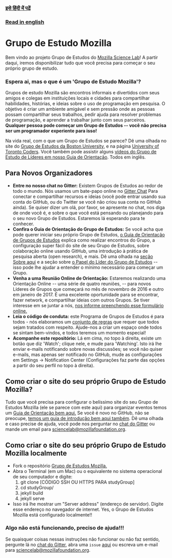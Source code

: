 ### [इसे हिंदी में पढ़ें](https://github.com/mozillascience/studyGroup/blob/gh-pages/README-hi.md)

### [Read in english](https://github.com/mozillascience/studyGroup/blob/gh-pages/README.md)

# Grupo de Estudo Mozilla

Bem vindo ao projeto Grupo de Estudos do [Mozilla Science Lab](https://www.mozillascience.org/)! A partir daqui, iremos disponibilizar tudo que você precisa para começar o seu próprio grupo de estudo.

### Espera ai, mas o que é um 'Grupo de Estudo Mozilla'?

Grupos de estudo Mozilla são encontros informais e divertidos com seus amigos e colegas em instituições locais e cidades para compartilhar habilidades, histórias, e ideias sobre o uso de programação em pesquisa. O objetivo é criar um ambiente amigável e sem pressão onde as pessoas possam compartilhar seus trabalhos, pedir ajuda para resolver problemas de programação, e aprender a trabalhar junto com seus parceiros. **Qualquer pessoa pode começar um Grupo de Estudos -- você não precisa ser um programador experiente para isso!**

Na vida real, com o que um Grupo de Estudos se parece? Dê uma olhada no site do [Grupo de Estudos da Boston University](http://study.bu.edu/), e na página [University of Toronto Coders](https://uoftcoders.github.io/studyGroup/). Você também pode assistir alguns [vídeos do Grupo de Estudo de Líderes em nosso Guia de Orientação](https://mozillascience.github.io/study-group-orientation/1-about-study-groups.html). Todos em inglês.

## Para Novos Organizadores
* **Entre no nosso chat no Gitter:** Existem Grupos de Estudos ao redor de todo o mundo. Nós usamos um bate-papo online no [Gitter Chat](https://gitter.im/mozillascience/studyGroup) Para conectar e compartilhar recursos e ideias (você pode entrar usando sua conta do GitHub, ou do Twitter se você não criou sua conta no GitHub ainda). Se quiser dizer um olá, por favor, se apresente no chat, nos diga de onde você é, e sobre o que você está pensando ou planejando para o seu novo Grupo de Estudos. Estaremos lá esperando para te conhecer.
* **Confira o Guia de Orientação do Grupo de Estudos:**  Se você acha que pode querer iniciar seu próprio Grupo de Estudos, [o Guia de Orientação de Grupos de Estudos](https://mozillascience.github.io/study-group-orientation/index.html) explica como realizar encontros do Grupo, a configuração super fácil do site de seu Grupo de Estudos, sobre colaboração online usando GitHub, uma introdução à prática de pesquisa aberta (open research), e mais. Dê uma olhada na [seção Sobre aqui](https://mozillascience.github.io/study-group-orientation/1-about-study-groups.html) e a seção sobre [o Papel do Líder do Grupo de Estudos](https://mozillascience.github.io/study-group-orientation/1.1-lead-role.html) -- isso pode lhe ajudar a entender o mínimo necessário para começar um Grupo.  
* **Venha a uma Reunião Online de Orientação:** Estaremos realizando uma Orientação Online -- uma série de quatro reuniões, -- para novos Líderes de Grupos que começará no mês de novembro de 2016 e outro em janeiro de 2017. É uma excelente oportunidade para se encontrar, fazer network, e compartilhar ideias com outros Grupos.  Se tiver interesse em se juntar a nós, [nos informe preenchendo esse formulário online.](https://docs.google.com/a/mozillafoundation.org/forms/d/e/1FAIpQLSdtKqAMQnKri-0xLx4hD_fpb000n9czsQd4oo9B2JUgtuIVlg/viewform?c=0&w=1)
* **Leia o código de conduta:** este Programa de Grupos de Estudos é para todos - nós elaboramos um [conjunto de regras](https://www.mozillascience.org/code-of-conduct/) que requer que todos sejam tratados com respeito. Ajude-nos a criar um espaço onde todos se sintam bem-vindos, e todos teremos um momento especial!
* **Acompanhe este repositório:** Lá em cima, no topo à direita, existe um botão que diz 'Watch'; clique nele, e mude para 'Watching'. Isto irá lhe enviar e-mails notificando sobre novas discussões; se você não quiser e-mails, mas apenas ser notificado no GitHub, mude as configurações em Settings -> Notification Center (Configurações faz parte das opções a partir do seu perfil no topo à direita).

## Como criar o site do seu próprio Grupo de Estudo Mozilla?

Tudo que você precisa para configurar o belíssimo site do seu Grupo de Estudos Mozilla (ele se parece com este aqui) para organizar eventos temos um [Guia de Orientação bem aqui.](https://mozillascience.github.io/study-group-orientation/3.3-get-online.html) Se você é novo no GitHub, não se preocupe, [temos um guia de introdução bem aqui também](https://mozillascience.github.io/study-group-orientation/3.1-collab-vers-github.html). Dê uma olhada e caso precise de ajuda, você pode nos perguntar no [chat do Gitter](https://gitter.im/mozillascience/studyGroup) ou mande um email para sciencelab@mozillafoundation.org.

## Como criar o site do seu próprio Grupo de Estudo Mozilla localmente

* Fork o repositório [Grupo de Estudos Mozilla.](https://github.com/mozillascience/studyGroup)
* Abra o Terminal (em um Mac) ou o equivalente no sistema operacional de seu computador e digite:
	1. git clone [CÓDIGO SSH OU HTTPS PARA studyGroup]
	2. cd studyGroup/
	3. jekyll build
	4. jekyll serve
* Isso irá lhe mostrar um "Server address" (endereço de servidor). Digite esse endereço no navegador de internet. Yes, o Grupo de Estudos Mozilla está configurado localmente!!

### Algo não está funcionando, preciso de ajuda!!!

Se quaisquer coisas nessas instruções não funcionar ou não faz sentido, pergunte lá no [chat do Gitter](https://gitter.im/mozillascience/studyGroup), abra uma `issue` [aqui](https://github.com/mozillascience/studyGroup/issues) ou escreva um e-mail para sciencelab@mozillafoundation.org.
